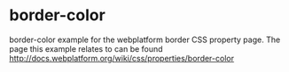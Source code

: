 border-color
=============

border-color example for the webplatform border CSS property page. The page this example relates to can be found http://docs.webplatform.org/wiki/css/properties/border-color
